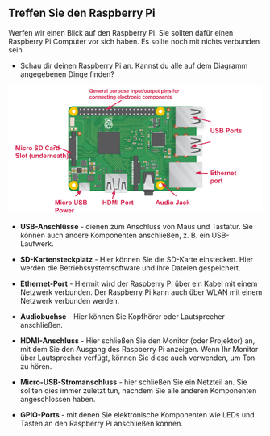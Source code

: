 ## Treffen Sie den Raspberry Pi

Werfen wir einen Blick auf den Raspberry Pi. Sie sollten dafür einen Raspberry Pi Computer vor sich haben. Es sollte noch mit nichts verbunden sein.

+ Schau dir deinen Raspberry Pi an. Kannst du alle auf dem Diagramm angegebenen Dinge finden?

![Bildschirmfoto](images/pi-labelled-names.png)

+ **USB-Anschlüsse** - dienen zum Anschluss von Maus und Tastatur. Sie können auch andere Komponenten anschließen, z. B. ein USB-Laufwerk.

+ **SD-Kartensteckplatz** - Hier können Sie die SD-Karte einstecken. Hier werden die Betriebssystemsoftware und Ihre Dateien gespeichert.

+ **Ethernet-Port** - Hiermit wird der Raspberry Pi über ein Kabel mit einem Netzwerk verbunden. Der Raspberry Pi kann auch über WLAN mit einem Netzwerk verbunden werden.

+ **Audiobuchse** - Hier können Sie Kopfhörer oder Lautsprecher anschließen.

+ **HDMI-Anschluss** - Hier schließen Sie den Monitor (oder Projektor) an, mit dem Sie den Ausgang des Raspberry Pi anzeigen. Wenn Ihr Monitor über Lautsprecher verfügt, können Sie diese auch verwenden, um Ton zu hören.

+ **Micro-USB-Stromanschluss** - hier schließen Sie ein Netzteil an. Sie sollten dies immer zuletzt tun, nachdem Sie alle anderen Komponenten angeschlossen haben.

+ **GPIO-Ports** - mit denen Sie elektronische Komponenten wie LEDs und Tasten an den Raspberry Pi anschließen können.